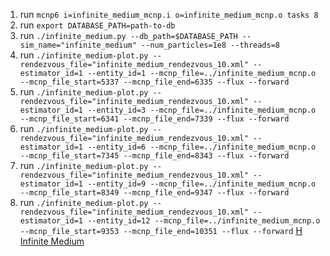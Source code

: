 1. run `mcnp6 i=infinite_medium_mcnp.i o=infinite_medium_mcnp.o tasks 8`
2. run `export DATABASE_PATH=path-to-db`
3. run `./infinite_medium.py --db_path=$DATABASE_PATH --sim_name="infinite_medium" --num_particles=1e8 --threads=8`
4. run `./infinite_medium-plot.py --rendezvous_file="infinite_medium_rendezvous_10.xml" --estimator_id=1 --entity_id=1 --mcnp_file=../infinite_medium_mcnp.o --mcnp_file_start=5337 --mcnp_file_end=6335 --flux --forward`
5. run `./infinite_medium-plot.py --rendezvous_file="infinite_medium_rendezvous_10.xml" --estimator_id=1 --entity_id=3 --mcnp_file=../infinite_medium_mcnp.o --mcnp_file_start=6341 --mcnp_file_end=7339 --flux --forward`
6. run `./infinite_medium-plot.py --rendezvous_file="infinite_medium_rendezvous_10.xml" --estimator_id=1 --entity_id=6 --mcnp_file=../infinite_medium_mcnp.o --mcnp_file_start=7345 --mcnp_file_end=8343 --flux --forward`
7. run `./infinite_medium-plot.py --rendezvous_file="infinite_medium_rendezvous_10.xml" --estimator_id=1 --entity_id=9 --mcnp_file=../infinite_medium_mcnp.o --mcnp_file_start=8349 --mcnp_file_end=9347 --flux --forward`
8. run `./infinite_medium-plot.py --rendezvous_file="infinite_medium_rendezvous_10.xml" --estimator_id=1 --entity_id=12 --mcnp_file=../infinite_medium_mcnp.o --mcnp_file_start=9353 --mcnp_file_end=10351 --flux --forward`
[H Infinite Medium](h_infinite_medium_current.png "H Infinite Medium")
